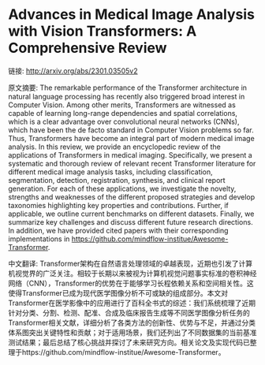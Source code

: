 # Advances in Medical Image Analysis with Vision Transformers: A Comprehensive Review

链接: http://arxiv.org/abs/2301.03505v2

原文摘要:
The remarkable performance of the Transformer architecture in natural
language processing has recently also triggered broad interest in Computer
Vision. Among other merits, Transformers are witnessed as capable of learning
long-range dependencies and spatial correlations, which is a clear advantage
over convolutional neural networks (CNNs), which have been the de facto
standard in Computer Vision problems so far. Thus, Transformers have become an
integral part of modern medical image analysis. In this review, we provide an
encyclopedic review of the applications of Transformers in medical imaging.
Specifically, we present a systematic and thorough review of relevant recent
Transformer literature for different medical image analysis tasks, including
classification, segmentation, detection, registration, synthesis, and clinical
report generation. For each of these applications, we investigate the novelty,
strengths and weaknesses of the different proposed strategies and develop
taxonomies highlighting key properties and contributions. Further, if
applicable, we outline current benchmarks on different datasets. Finally, we
summarize key challenges and discuss different future research directions. In
addition, we have provided cited papers with their corresponding
implementations in https://github.com/mindflow-institue/Awesome-Transformer.

中文翻译:
Transformer架构在自然语言处理领域的卓越表现，近期也引发了计算机视觉界的广泛关注。相较于长期以来被视为计算机视觉问题事实标准的卷积神经网络（CNN），Transformer的优势在于能够学习长程依赖关系和空间相关性。这使得Transformer已成为现代医学图像分析不可或缺的组成部分。本文对Transformer在医学影像中的应用进行了百科全书式的综述：我们系统梳理了近期针对分类、分割、检测、配准、合成及临床报告生成等不同医学图像分析任务的Transformer相关文献，详细分析了各类方法的创新性、优势与不足，并通过分类体系图突出关键特性和贡献；对于适用场景，我们还列出了不同数据集的当前基准测试结果；最后总结了核心挑战并探讨了未来研究方向。相关论文及实现代码已整理于https://github.com/mindflow-institue/Awesome-Transformer。

